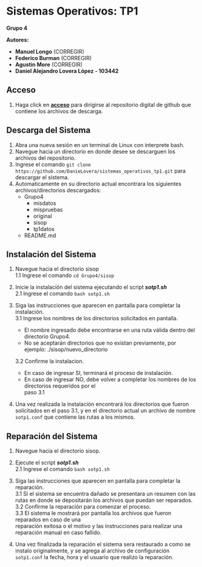 # Sistemas Operativos: TP1 #  
**Grupo 4**  
  
**Autores:**  
- **Manuel Longo**  (CORREGIR)
- **Federico Burman** (CORREGIR)  
- **Agustin More** (CORREGIR)  
- **Daniel Alejandro Lovera López - 103442**

## Acceso ##
1. Haga click en **[acceso](https://github.com/DanieLovera/sistemas_operativos_tp1)** para dirigirse al repositorio digital de github que contiene los archivos de descarga.  

## Descarga del Sistema ##
1. Abra una nueva sesión en un terminal de Linux con interprete bash.
2. Navegue hacia un directorio en donde desee se descarguen los archivos del repositorio.
3. Ingrese el comando ```git clone https://github.com/DanieLovera/sistemas_operativos_tp1.git``` para descargar el sistema.
4. Automaticamente en su directorio actual encontrara los siguientes archivos/directorios descargados:  
    - Grupo4
        - misdatos
        - mispruebas
        - original
        - sisop
        - tp1datos
    - README.md 

## Instalación del Sistema ##
1. Navegue hacia el directorio sisop  
    1.1 Ingrese el comando ```cd Grupo4/sisop```
2. Inicie la instalación del sistema ejecutando el script ***sotp1.sh***  
    2.1 Ingrese el comando ```bash sotp1.sh```
3. Siga las instrucciones que aparecen en pantalla para completar la instalación.  
    3.1 Ingrese los nombres de los directorios solicitados en pantalla.  
  
      - El nombre ingresado debe encontrarse en una ruta válida dentro del directorio Grupo4.  
      - No se aceptarán directorios que no existan previamente, por ejemplo: ./sisop/nuevo_directorio  
  
    3.2 Confirme la instalacion.  
      - En caso de ingresar SI, terminará el proceso de instalación.  
      - En caso de ingresar NO, debe volver a completar los nombres de los directorios requeridos por el  
        paso 3.1  
4. Una vez realizada la instalación encontrará los directorios que fueron solicitados en el paso 3.1, y
   en el directorio actual un archivo de nombre ```sotp1.conf``` que contiene las rutas a los mismos.
   
## Reparación del Sistema ##  
1. Navegue hacia el directorio sisop.
2. Ejecute el script ***sotp1.sh***  
    2.1 Ingrese el comando ```bash sotp1.sh```
3. Siga las instrucciones que aparecen en pantalla para completar la reparación.  
    3.1 Si el sistema se encuentra dañado se presentara un resumen con las rutas en donde se depositarán los archivos que puedan ser reparados.  
    3.2 Confirme la reparación para comenzar el proceso.  
    3.3 El sistema le mostrará por pantalla los archivos que fueron reparados en caso de una  
        reparación exitosa o el motivo y las instrucciones para realizar una reparación manual en caso fallido.  
   
4. Una vez finalizada la reparación el sistema sera restaurado a como se instalo originalmente, y se
   agrega al archivo de configuración ```sotp1.conf``` la fecha, hora y el usuario que realizo la reparación.  
